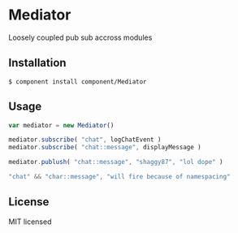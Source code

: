 # Mediator

Loosely coupled pub sub accross modules

## Installation

```
$ component install component/Mediator
```

## Usage

```js
var mediator = new Mediator()

mediator.subscribe( "chat", logChatEvent )
mediator.subscribe( "chat::message", displayMessage )

mediator.publush( "chat::message", "shaggy87", "lol dope" )

"chat" && "char::message", "will fire because of namespacing"

```

## License 

MIT licensed